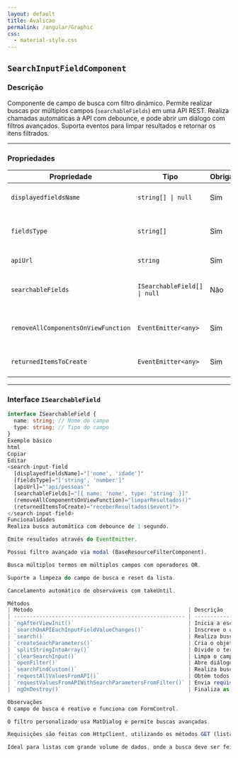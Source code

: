 ```yaml
---
layout: default
title: Avalicao
permalink: /angular/Graphic
css:
  - material-style.css
---
```


## `SearchInputFieldComponent`

### Descrição

Componente de campo de busca com filtro dinâmico. Permite realizar buscas por múltiplos campos (`searchableFields`) em uma API REST. Realiza chamadas automáticas à API com debounce, e pode abrir um diálogo com filtros avançados. Suporta eventos para limpar resultados e retornar os itens filtrados.

---

### Propriedades

| Propriedade                      | Tipo                          | Obrigatório | Descrição                                                                 | Exemplo                                          |
|----------------------------------|-------------------------------|-------------|---------------------------------------------------------------------------|--------------------------------------------------|
| `displayedfieldsName`           | `string[] \| null`            | Sim         | Campos que serão exibidos no filtro personalizado.                        | `['nome', 'idade']`                             |
| `fieldsType`                    | `string[]`                    | Sim         | Tipos dos campos (ex: `string`, `number`). Deve corresponder a `displayedfieldsName`. | `['string', 'number']`                         |
| `apiUrl`                        | `string`                      | Sim         | Endpoint da API que será consultada.                                      | `'api/carros'`                                  |
| `searchableFields`             | `ISearchableField[] \| null`  | Não         | Campos que serão utilizados como base para a busca no campo de texto.     | `[ { name: 'marca', type: 'string' } ]`         |
| `removeAllComponentsOnViewFunction` | `EventEmitter<any>`      | Sim         | Evento emitido para limpar os componentes visuais atuais.                 |                                                  |
| `returnedItemsToCreate`        | `EventEmitter<any>`           | Sim         | Evento emitido com os itens retornados da API após busca.                |                                                  |

---

### Interface `ISearchableField`

```ts
interface ISearchableField {
  name: string; // Nome do campo
  type: string; // Tipo do campo
}
Exemplo básico
html
Copiar
Editar
<search-input-field
  [displayedfieldsName]="['nome', 'idade']"
  [fieldsType]="['string', 'number']"
  [apiUrl]="'api/pessoas'"
  [searchableFields]="[{ name: 'nome', type: 'string' }]"
  (removeAllComponentsOnViewFunction)="limparResultados()"
  (returnedItemsToCreate)="receberResultados($event)">
</search-input-field>
Funcionalidades
Realiza busca automática com debounce de 1 segundo.

Emite resultados através do EventEmitter.

Possui filtro avançado via modal (BaseResourceFilterComponent).

Busca múltiplos termos em múltiplos campos com operadores OR.

Suporte a limpeza do campo de busca e reset da lista.

Cancelamento automático de observáveis com takeUntil.

Métodos
| Método                                                 | Descrição                                                                       |
| ------------------------------------------------------ | ------------------------------------------------------------------------------- |
| `ngAfterViewInit()`                                    | Inicia a escuta de alterações no input de busca.                                |
| `searchOnAPIEachInputFieldValueChanges()`              | Inscreve o campo com debounce e realiza chamadas à API conforme digitação.      |
| `search()`                                             | Realiza busca por campos definidos com o termo digitado.                        |
| `createSeachParameters()`                              | Cria o objeto de filtro com operadores `contains` e `or` para múltiplos campos. |
| `splitStringIntoArray()`                               | Divide o termo digitado em palavras, ignorando espaços extras.                  |
| `clearSearchInput()`                                   | Limpa o campo e emite a lista completa novamente.                               |
| `openFilter()`                                         | Abre diálogo com o componente de filtro com base nos campos definidos.          |
| `searchFindCustom()`                                   | Realiza busca com parâmetros personalizados vindos do diálogo de filtro.        |
| `requestAllValuesFromAPI()`                            | Obtém todos os registros da API.                                                |
| `requestValuesFromAPIWithSearchParametersFromFilter()` | Envia requisição `POST` com parâmetros de filtro customizado.                   |
| `ngOnDestroy()`                                        | Finaliza as assinaturas reativas para evitar vazamentos de memória.             |

Observações
O campo de busca é reativo e funciona com FormControl.

O filtro personalizado usa MatDialog e permite buscas avançadas.

Requisições são feitas com HttpClient, utilizando os métodos GET (lista completa) e POST (filtro).

Ideal para listas com grande volume de dados, onde a busca deve ser feita via API.

